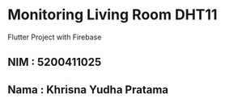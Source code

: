 # Monitoring Living Room DHT11

Flutter Project with Firebase

## NIM : 5200411025

## Nama : Khrisna Yudha Pratama

